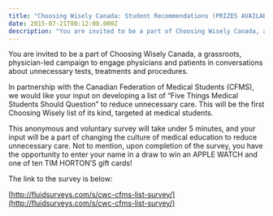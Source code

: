 ```yaml
---
title: "Choosing Wisely Canada: Student Recommendations (PRIZES AVAILABLE)"
date: 2015-07-21T00:12:00.000Z
description: "You are invited to be a part of Choosing Wisely Canada, a grassroots, physician-led campaign to engage physicians and patients in conversations about unnecessary tests, treatments and procedures."
---
```

You are invited to be a part of Choosing Wisely Canada, a grassroots, physician-led campaign to engage physicians and patients in conversations about unnecessary tests, treatments and procedures.

In partnership with the Canadian Federation of Medical Students (CFMS), we would like your input on developing a list of &ldquo;Five Things Medical Students Should Question&rdquo; to reduce unnecessary care. This will be the first Choosing Wisely list of its kind, targeted at medical students.

This anonymous and voluntary survey will take under 5 minutes, and your input will be a part of changing the culture of medical education to reduce unnecessary care. Not to mention, upon completion of the survey, you have the opportunity to enter your name in a draw to win an APPLE WATCH and one of ten TIM HORTON&rsquo;S gift cards!

The link to the survey is below:

[http://fluidsurveys.com/s/cwc-cfms-list-survey/](http://fluidsurveys.com/s/cwc-cfms-list-survey/)